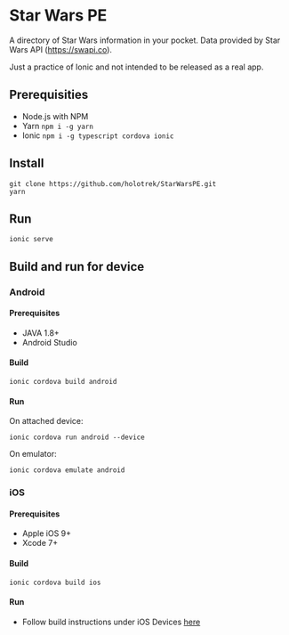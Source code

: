 # Star Wars PE

A directory of Star Wars information in your pocket. Data provided by Star Wars API (https://swapi.co).

Just a practice of Ionic and not intended to be released as a real app.

## Prerequisities

* Node.js with NPM
* Yarn `npm i -g yarn`
* Ionic `npm i -g typescript cordova ionic`

## Install

```
git clone https://github.com/holotrek/StarWarsPE.git
yarn
```

## Run

```
ionic serve
```

## Build and run for device

### Android

#### Prerequisites

* JAVA 1.8+
* Android Studio

#### Build

```
ionic cordova build android
```

#### Run

On attached device:
```
ionic cordova run android --device
```

On emulator:
```
ionic cordova emulate android
```

### iOS

#### Prerequisites

* Apple iOS 9+
* Xcode 7+

#### Build

```
ionic cordova build ios
```

#### Run

* Follow build instructions under iOS Devices [here](https://ionicframework.com/docs/intro/deploying/)
